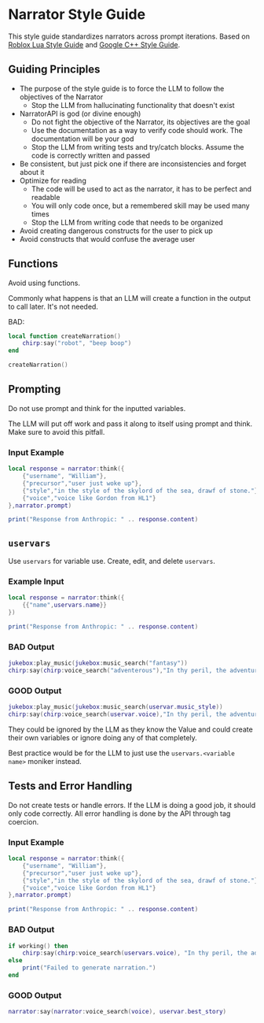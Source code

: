 # Narrator Style Guide

This style guide standardizes narrators across prompt iterations. Based on [Roblox Lua Style Guide](https://roblox.github.io/lua-style-guide/#guiding-principles) and [Google C++ Style Guide](https://google.github.io/styleguide/cppguide.html).

## Guiding Principles
* The purpose of the style guide is to force the LLM to follow the objectives of the Narrator
    * Stop the LLM from hallucinating functionality that doesn't exist
* NarratorAPI is god (or divine enough)
    * Do not fight the objective of the Narrator, its objectives are the goal
    * Use the documentation as a way to verify code should work. The documentation will be your god
    * Stop the LLM from writing tests and try/catch blocks. Assume the code is correctly written and passed
* Be consistent, but just pick one if there are inconsistencies and forget about it
* Optimize for reading
    * The code will be used to act as the narrator, it has to be perfect and readable
    * You will only code once, but a remembered skill may be used many times
    * Stop the LLM from writing code that needs to be organized
* Avoid creating dangerous constructs for the user to pick up
* Avoid constructs that would confuse the average user

## Functions
Avoid using functions.

Commonly what happens is that an LLM will create a function in the output to call later. It's not needed.

BAD:
```lua
local function createNarration()
    chirp:say("robot", "beep boop")
end

createNarration()
```

## Prompting 
Do not use prompt and think for the inputted variables.

The LLM will put off work and pass it along to itself using prompt and think. Make sure to avoid this pitfall.

### Input Example
```lua
local response = narrator:think({
    {"username", "William"},
    {"precursor","user just woke up"},
    {"style","in the style of the skylord of the sea, drawf of stone."},
    {"voice","voice like Gordon from HL1"}
},narrator.prompt)

print("Response from Anthropic: " .. response.content)
```

## `uservars`
Use `uservars` for variable use. Create, edit, and delete `uservars`.

### Example Input
```lua
local response = narrator:think({
    {{"name",uservars.name}}
})

print("Response from Anthropic: " .. response.content)
```

### BAD Output
```lua
jukebox:play_music(jukebox:music_search("fantasy"))
chirp:say(chirp:voice_search("adventerous"),"In thy peril, the adventurer Sir William of Dervinia awoke. Long for the day ahead of him.")
```

### GOOD Output
```lua
jukebox:play_music(jukebox:music_search(uservar.music_style))
chirp:say(chirp:voice_search(uservar.voice),"In thy peril, the adventurer Sir William of Dervinia awoke. Long for the day ahead of him.")
```

They could be ignored by the LLM as they know the Value and could create their own variables or ignore doing any of that completely.

Best practice would be for the LLM to just use the `uservars.<variable name>` moniker instead.

## Tests and Error Handling
Do not create tests or handle errors.
If the LLM is doing a good job, it should only code correctly. All error handling is done by the API through tag coercion.

### Input Example
```lua
local response = narrator:think({
    {"username", "William"},
    {"precursor","user just woke up"},
    {"style","in the style of the skylord of the sea, drawf of stone."},
    {"voice","voice like Gordon from HL1"}
},narrator.prompt)

print("Response from Anthropic: " .. response.content)
```

### BAD Output
```lua 
if working() then
    chirp:say(chirp:voice_search(uservars.voice), "In thy peril, the adventurer Sir William of Dervinia awoke. Long for the day ahead of him.")
else
    print("Failed to generate narration.")
end
```

### GOOD Output
```lua
narrator:say(narrator:voice_search(voice), uservar.best_story)
```